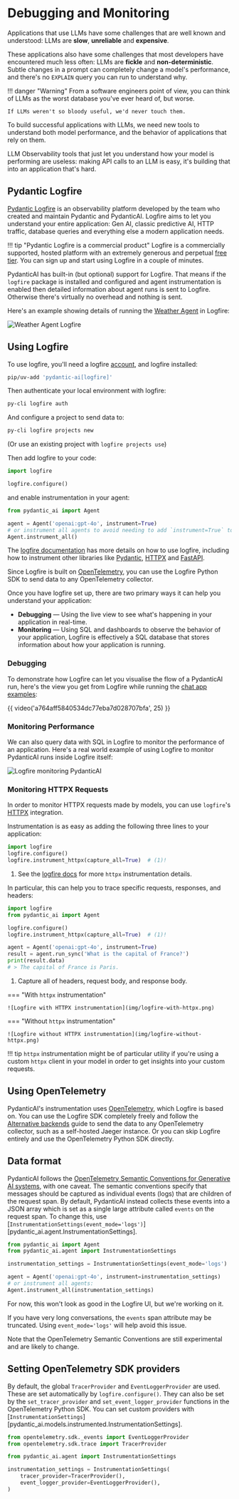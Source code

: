# Debugging and Monitoring

Applications that use LLMs have some challenges that are well known and understood: LLMs are **slow**, **unreliable** and **expensive**.

These applications also have some challenges that most developers have encountered much less often: LLMs are **fickle** and **non-deterministic**. Subtle changes in a prompt can completely change a model's performance, and there's no `EXPLAIN` query you can run to understand why.

!!! danger "Warning"
    From a software engineers point of view, you can think of LLMs as the worst database you've ever heard of, but worse.

    If LLMs weren't so bloody useful, we'd never touch them.

To build successful applications with LLMs, we need new tools to understand both model performance, and the behavior of applications that rely on them.

LLM Observability tools that just let you understand how your model is performing are useless: making API calls to an LLM is easy, it's building that into an application that's hard.

## Pydantic Logfire

[Pydantic Logfire](https://pydantic.dev/logfire) is an observability platform developed by the team who created and maintain Pydantic and PydanticAI. Logfire aims to let you understand your entire application: Gen AI, classic predictive AI, HTTP traffic, database queries and everything else a modern application needs.

!!! tip "Pydantic Logfire is a commercial product"
    Logfire is a commercially supported, hosted platform with an extremely generous and perpetual [free tier](https://pydantic.dev/pricing/).
    You can sign up and start using Logfire in a couple of minutes.

PydanticAI has built-in (but optional) support for Logfire. That means if the `logfire` package is installed and configured and agent instrumentation is enabled then detailed information about agent runs is sent to Logfire. Otherwise there's virtually no overhead and nothing is sent.

Here's an example showing details of running the [Weather Agent](examples/weather-agent.md) in Logfire:

![Weather Agent Logfire](img/logfire-weather-agent.png)

## Using Logfire

To use logfire, you'll need a logfire [account](https://logfire.pydantic.dev), and logfire installed:

```bash
pip/uv-add 'pydantic-ai[logfire]'
```

Then authenticate your local environment with logfire:

```bash
py-cli logfire auth
```

And configure a project to send data to:

```bash
py-cli logfire projects new
```

(Or use an existing project with `logfire projects use`)

Then add logfire to your code:

```python {title="adding_logfire.py"}
import logfire

logfire.configure()
```

and enable instrumentation in your agent:

```python {title="instrument_agent.py"}
from pydantic_ai import Agent

agent = Agent('openai:gpt-4o', instrument=True)
# or instrument all agents to avoid needing to add `instrument=True` to each agent:
Agent.instrument_all()
```

The [logfire documentation](https://logfire.pydantic.dev/docs/) has more details on how to use logfire,
including how to instrument other libraries like [Pydantic](https://logfire.pydantic.dev/docs/integrations/pydantic/),
[HTTPX](https://logfire.pydantic.dev/docs/integrations/http-clients/httpx/) and [FastAPI](https://logfire.pydantic.dev/docs/integrations/web-frameworks/fastapi/).

Since Logfire is built on [OpenTelemetry](https://opentelemetry.io/), you can use the Logfire Python SDK to send data to any OpenTelemetry collector.

Once you have logfire set up, there are two primary ways it can help you understand your application:

* **Debugging** — Using the live view to see what's happening in your application in real-time.
* **Monitoring** — Using SQL and dashboards to observe the behavior of your application, Logfire is effectively a SQL database that stores information about how your application is running.

### Debugging

To demonstrate how Logfire can let you visualise the flow of a PydanticAI run, here's the view you get from Logfire while running the [chat app examples](examples/chat-app.md):

{{ video('a764aff5840534dc77eba7d028707bfa', 25) }}

### Monitoring Performance

We can also query data with SQL in Logfire to monitor the performance of an application. Here's a real world example of using Logfire to monitor PydanticAI runs inside Logfire itself:

![Logfire monitoring PydanticAI](img/logfire-monitoring-pydanticai.png)

### Monitoring HTTPX Requests

In order to monitor HTTPX requests made by models, you can use `logfire`'s [HTTPX](https://logfire.pydantic.dev/docs/integrations/http-clients/httpx/) integration.

Instrumentation is as easy as adding the following three lines to your application:

```py {title="instrument_httpx.py" test="skip" lint="skip"}
import logfire
logfire.configure()
logfire.instrument_httpx(capture_all=True)  # (1)!
```

1. See the [logfire docs](https://logfire.pydantic.dev/docs/integrations/http-clients/httpx/) for more `httpx` instrumentation details.

In particular, this can help you to trace specific requests, responses, and headers:

```py {title="instrument_httpx_example.py", test="skip" lint="skip"}
import logfire
from pydantic_ai import Agent

logfire.configure()
logfire.instrument_httpx(capture_all=True)  # (1)!

agent = Agent('openai:gpt-4o', instrument=True)
result = agent.run_sync('What is the capital of France?')
print(result.data)
# > The capital of France is Paris.
```

1. Capture all of headers, request body, and response body.

=== "With `httpx` instrumentation"

    ![Logfire with HTTPX instrumentation](img/logfire-with-httpx.png)

=== "Without `httpx` instrumentation"

    ![Logfire without HTTPX instrumentation](img/logfire-without-httpx.png)

!!! tip
    `httpx` instrumentation might be of particular utility if you're using a custom `httpx` client in your model in order to get insights into your custom requests.

## Using OpenTelemetry

PydanticAI's instrumentation uses [OpenTelemetry](https://opentelemetry.io/), which Logfire is based on. You can use the Logfire SDK completely freely and follow the [Alternative backends](https://logfire.pydantic.dev/docs/how-to-guides/alternative-backends/) guide to send the data to any OpenTelemetry collector, such as a self-hosted Jaeger instance. Or you can skip Logfire entirely and use the OpenTelemetry Python SDK directly.

## Data format

PydanticAI follows the [OpenTelemetry Semantic Conventions for Generative AI systems](https://opentelemetry.io/docs/specs/semconv/gen-ai/), with one caveat. The semantic conventions specify that messages should be captured as individual events (logs) that are children of the request span. By default, PydanticAI instead collects these events into a JSON array which is set as a single large attribute called `events` on the request span. To change this, use [`InstrumentationSettings(event_mode='logs')`][pydantic_ai.agent.InstrumentationSettings].

```python {title="instrumentation_settings_event_mode.py"}
from pydantic_ai import Agent
from pydantic_ai.agent import InstrumentationSettings

instrumentation_settings = InstrumentationSettings(event_mode='logs')

agent = Agent('openai:gpt-4o', instrument=instrumentation_settings)
# or instrument all agents:
Agent.instrument_all(instrumentation_settings)
```

For now, this won't look as good in the Logfire UI, but we're working on it.

If you have very long conversations, the `events` span attribute may be truncated. Using `event_mode='logs'` will help avoid this issue.

Note that the OpenTelemetry Semantic Conventions are still experimental and are likely to change.

## Setting OpenTelemetry SDK providers

By default, the global `TracerProvider` and `EventLoggerProvider` are used. These are set automatically by `logfire.configure()`. They can also be set by the `set_tracer_provider` and `set_event_logger_provider` functions in the OpenTelemetry Python SDK. You can set custom providers with [`InstrumentationSettings`][pydantic_ai.models.instrumented.InstrumentationSettings].

```python {title="instrumentation_settings_providers.py"}
from opentelemetry.sdk._events import EventLoggerProvider
from opentelemetry.sdk.trace import TracerProvider

from pydantic_ai.agent import InstrumentationSettings

instrumentation_settings = InstrumentationSettings(
    tracer_provider=TracerProvider(),
    event_logger_provider=EventLoggerProvider(),
)
```
